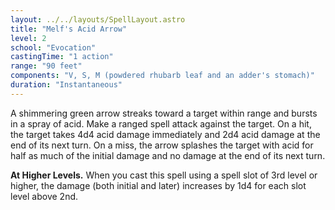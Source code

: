 ```yaml
---
layout: ../../layouts/SpellLayout.astro
title: "Melf's Acid Arrow"
level: 2
school: "Evocation"
castingTime: "1 action"
range: "90 feet"
components: "V, S, M (powdered rhubarb leaf and an adder's stomach)"
duration: "Instantaneous"
---
```


A shimmering green arrow streaks toward a target within range and bursts in a spray of acid. Make a ranged spell attack against the target. On a hit, the target takes 4d4 acid damage immediately and 2d4 acid damage at the end of its next turn. On a miss, the arrow splashes the target with acid for half as much of the initial damage and no damage at the end of its next turn.

**At Higher Levels.** When you cast this spell using a spell slot of 3rd level or higher, the damage (both initial and later) increases by 1d4 for each slot level above 2nd.
